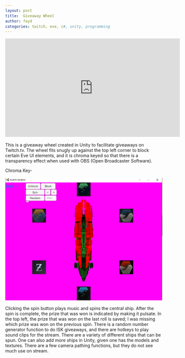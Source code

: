 ```yaml
---
layout: post
title:  Giveaway Wheel
author: feyd
categories: twitch, eve, c#, unity, programming
---
```

<div class="videoWrapper">
<iframe width="560" height="315" src="https://www.youtube.com/embed/ZnCCFtpPYkM?rel=0" frameborder="0" allow="autoplay; encrypted-media" allowfullscreen></iframe></div>
<p />

This is a giveaway wheel created in Unity to facilitate giveaways on Twitch.tv.  The wheel fits snugly up against the top left corner to block certain Eve UI elements, and it is chroma keyed so that there is a transparency effect when used with OBS (Open Broadcaster Software).

Chroma Key-

![Chroma Key](../assets/portfolio-images/0-wheel.png)

Clicking the spin button plays music and spins the central ship.  After the spin is complete, the prize that was won is indicated by making it pulsate.  In the top left, the prize that was won on the last roll is saved; I was missing which prize was won on the previous spin. There is a random number generator function to do ISK giveaways, and there are hotkeys to play sound clips for the stream.  There are a variety of different ships that can be spun.  One can also add more ships in Unity, given one has the models and textures.  There are a few camera pathing functions, but they do not see much use on stream.


